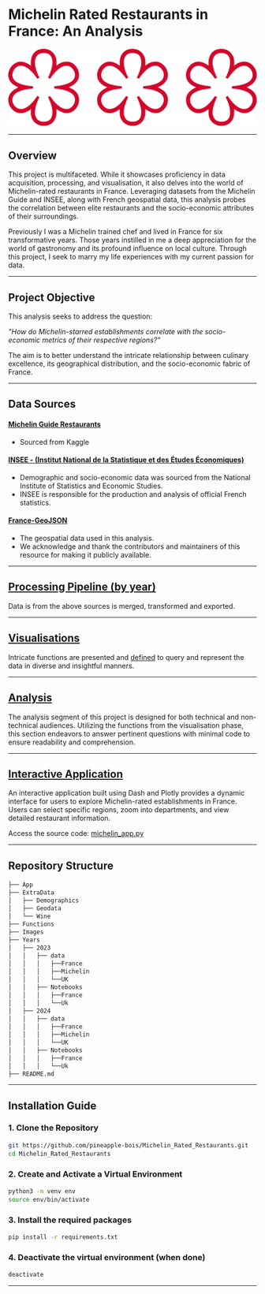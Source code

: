 # Michelin Rated Restaurants in France: An Analysis
![Michelin Star](Images/Etoile_Michelin.svg)

---

## Overview
This project is multifaceted. While it showcases proficiency in data acquisition, processing, and visualisation, it also delves into the world of Michelin-rated restaurants in France. Leveraging datasets from the Michelin Guide and INSEE, along with French geospatial data, this analysis probes the correlation between elite restaurants and the socio-economic attributes of their surroundings.

Previously I was a Michelin trained chef and lived in France for six transformative years. Those years instilled in me a deep appreciation for the world of gastronomy and its profound influence on local culture. Through this project, I seek to marry my life experiences with my current passion for data.


---

## Project Objective

This analysis seeks to address the question:

*"How do Michelin-starred establishments correlate with the socio-economic metrics of their respective regions?"* 

The aim is to better understand the intricate relationship between culinary excellence, its geographical distribution, and the socio-economic fabric of France.

---

## Data Sources
#### [Michelin Guide Restaurants](https://www.kaggle.com/datasets/ngshiheng/michelin-guide-restaurants-2021) 

- Sourced from Kaggle

#### [INSEE - (Institut National de la Statistique et des Études Économiques)](https://www.insee.fr/fr/accueil) 

- Demographic and socio-economic data was sourced from the National Institute of Statistics and Economic Studies. 
- INSEE is responsible for the production and analysis of official French statistics.

#### [France-GeoJSON](https://france-geojson.gregoiredavid.fr)

- The geospatial data used in this analysis. 
- We acknowledge and thank the contributors and maintainers of this resource for making it publicly available.

---

## [Processing Pipeline (by year)](Years)
Data is from the above sources is merged, transformed and exported.

---

## [Visualisations](Years/2023/Notebooks/France/France_Visualisations.ipynb)
Intricate functions are presented and [defined](Functions/functions_visualisation.py) to query and represent the data in diverse and insightful manners. 

---

## [Analysis](Years/2023/Notebooks/France/France_Analysis.ipynb)
The analysis segment of this project is designed for both technical and non-technical audiences. Utilizing the functions from the visualisation phase, this section endeavors to answer pertinent questions with minimal code to ensure readability and comprehension.

---
## [Interactive Application](https://michelin-france-2ed085da7e1c.herokuapp.com)
An interactive application built using Dash and Plotly provides a dynamic interface for users to explore Michelin-rated establishments in France. Users can select specific regions, zoom into departments, and view detailed restaurant information.

Access the source code: [michelin_app.py](App/michelin_app.py)

----

## Repository Structure

```
├── App
├── ExtraData
│   ├── Demographics
│   ├── Geodata
│   └── Wine
├── Functions
├── Images
├── Years
│   ├── 2023
│   │   ├── data
│   │   │   ├──France
│   │   │   ├──Michelin
│   │   │   └──UK
│   │   ├── Notebooks
│   │   │   ├──France
│   │   │   └──Uk
│   ├── 2024
│   │   ├── data
│   │   │   ├──France
│   │   │   ├──Michelin
│   │   │   └──UK
│   │   ├── Notebooks
│   │   │   ├──France
│   │   │   └──Uk
├── README.md
```
---

## Installation Guide

### 1. Clone the Repository
```bash
git https://github.com/pineapple-bois/Michelin_Rated_Restaurants.git
cd Michelin_Rated_Restaurants
```

### 2. Create and Activate a Virtual Environment
```bash
python3 -m venv env
source env/bin/activate
```

### 3. Install the required packages
```bash
pip install -r requirements.txt
```

### 4. Deactivate the virtual environment (when done)
```bash
deactivate
```
----

